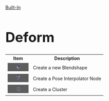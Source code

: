 [Built-In](builtIn.md)

<h1 style="font-size:3em">Deform</h1>

<table>
  <tr>
    <th>Item</th>
    <th>Description</th>
  </tr>
  <tr>
    <td><img src = "./images/Deform/1.png"></img></td>
    <td>Create a new Blendshape</td>
  </tr>
  <tr>
    <td><img src = "./images/Deform/2.png"></img></td>
    <td>Create a Pose Interpolator Node</td>
  </tr>
  <tr>
    <td><img src = "./images/Deform/3.png"></img></td>
    <td>Create a Cluster</td>
  </tr>
</table>
